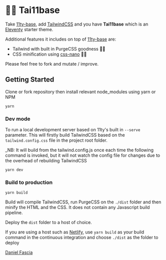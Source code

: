 # 🚀🚀 Tai11base

Take [11ty-base](https://github.com/danfascia/11ty-base), add [TailwindCSS](https://tailwindcss.com) and you have **Tai11base** which is an [Eleventy](https://github.com/11ty) starter theme.

Additional features it includes on top of [11ty-base](https://github.com/danfascia/11ty-base) are:

* Tailwind with built in PurgeCSS goodness 👍🏼
* CSS minification using [css-nano](https://cssnano.co/) 👍🏼

Please feel free to fork and mutate / improve.

## Getting Started

Clone or fork repository then install relevant node_modules using yarn or NPM

```
yarn
```

### Dev mode
To run a local development server based on 11ty's built in `--serve` parameter. This will firstly build TailwindCSS based on the `tailwind.config.css` file in the project root folder. 

_NB: It will build from the tailwind.config.js once each time the following command is invoked, but it will not watch the config file for changes due to the overhead of rebuilding TailwindCSS

```
yarn dev
```

### Build to production

```
yarn build
```
Build will compile TailwindCSS, run PurgeCSS on the `./dist` folder and then minify the HTML and the CSS. It does not contain any Javascript build pipeline.

Deploy the `dist` folder to a host of choice. 

If you are using a host such as [Netlify](https://netlify.com), use `yarn build` as your build command in the continuous integration and choose `./dist` as the folder to deploy

[Daniel Fascia](https://twitter.com/danfascia)
